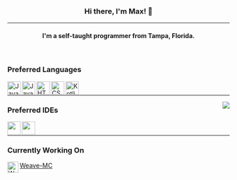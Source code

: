 <!--- Thanks to Scherso for the inspiration! https://github.com/Scherso/Scherso --->

<h3 align="middle">

   Hi there, I'm Max! 👋 

</h3>

<!-- <a href="https://discordapp.com/users/830161230337409074">
     <img
          align="middle" alt="Discord"
          src="https://img.shields.io/badge/-Max%239876-5865F2?&style=flat-square&logo=discord&logoColor=white"
     />
</a> -->

<hr>

<h4 align="middle">
     I'm a self-taught programmer from Tampa, Florida. <br>
<!--      Feel Free to add me on Discord -->
</h4>

<br />

### Preferred Languages

<a href="https://www.java.com/en/download/help/whatis_java.html">
     <img
         align="left" alt="Java" width="30px" height="30" 
         src="https://img.icons8.com/color/48/000000/java-coffee-cup-logo--v2.png"
     />
</a>

<a href="https://www.javascript.com/">
     <img
          align="left" alt="JavaScript" width="30" height="30"
          src="https://img.icons8.com/color/48/000000/javascript--v1.png"
     />
</a>

<a href="https://html.com/">
     <img
          align="left" alt="HTML" width="30" height="30"
          src="https://img.icons8.com/color/48/000000/html-5--v1.png"
     />
</a>

<a href="https://www.w3.org/Style/CSS/">
     <img
          align="left" alt="CSS" width="30" height="30"
          src="https://img.icons8.com/color/48/000000/css3.png"
     />
</a>

<a href="https://kotlinlang.org/">
     <img
          align="left" alt="Kotlin" width="30" height="30"
          src="https://upload.wikimedia.org/wikipedia/commons/0/06/Kotlin_Icon.svg"
     />
</a>



<br />

<hr>

<img align="right"
     src="https://github-readme-stats.vercel.app/api?username=exejar&show_icons=true&theme=radical"
/>

### Preferred IDEs

<a href="https://www.jetbrains.com/idea/">
     <img
         align="left" height="30"
         src="https://img.icons8.com/color/48/000000/intellij-idea.png"
     />
</a>

<a href="https://www.jetbrains.com/webstorm/">
     <img
         align="left" height="30"
         src="https://img.icons8.com/color/48/000000/webstorm.png"
     />
</a>

<br />

<hr>

### Currently Working On

<a href="https://github.com/Weave-MC">
     <img
          align="left" alt="Weave-MC" width="25"
          src="https://camo.githubusercontent.com/5333b72670356a8b9b27dd51ea6dfe498e193757fba20136f4d9b96f84d95f27/68747470733a2f2f7374617469632e77696b69612e6e6f636f6f6b69652e6e65742f6d696e6563726166745f67616d6570656469612f696d616765732f642f64372f4c6f6f6d5f253238532532395f4a45315f4245312e706e672f7265766973696f6e2f6c61746573743f63623d3230323130313136303732353136"
     />
     Weave-MC
</a>
